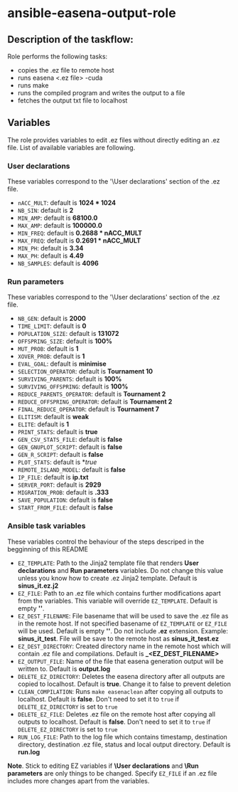 # ansible-easena-output-role
## Description of the taskflow:
Role performs the following tasks:
- copies the .ez file to remote host
- runs easena <.ez file> -cuda
- runs make
- runs the compiled program and writes the output to a file
- fetches the output txt file to localhost

## Variables
The role provides variables to edit .ez files without directly editing an .ez file. List of available variables are following.
### User declarations
These variables correspond to the '\User declarations' section of the .ez file. 
- `nACC_MULT`:  default is **1024 * 1024**
- `NB_SIN`: default is **2**
- `MIN_AMP`: default is **68100.0**
- `MAX_AMP`: default is **100000.0**
- `MIN_FREQ`: default is **0.2688 * nACC_MULT**
- `MAX_FREQ`: default is **0.2691 * nACC_MULT**
- `MIN_PH`: default is **3.34**
- `MAX_PH`: default is **4.49**
- `NB_SAMPLES`: default is **4096**

### Run parameters
These variables correspond to the '\User declarations' section of the .ez file.
- `NB_GEN`: default is **2000**
- `TIME_LIMIT`: default is **0**
- `POPULATION_SIZE`: default is **131072**
- `OFFSPRING_SIZE`: default is **100%**
- `MUT_PROB`: default is **1**
- `XOVER_PROB`: default is **1**
- `EVAL_GOAL`: default is **minimise**
- `SELECTION_OPERATOR`: default is **Tournament 10**
- `SURVIVING_PARENTS`: default is **100%**
- `SURVIVING_OFFSPRING`: default is **100%**
- `REDUCE_PARENTS_OPERATOR`: default is **Tournament 2**
- `REDUCE_OFFSPRING_OPERATOR`: default is **Tournament 2**
- `FINAL_REDUCE_OPERATOR`: default is **Tournament 7**
- `ELITISM`: default is **weak**
- `ELITE`: default is **1**
- `PRINT_STATS`: default is **true**
- `GEN_CSV_STATS_FILE`: default is **false**
- `GEN_GNUPLOT_SCRIPT`: default is **false**
- `GEN_R_SCRIPT`: default is **false**
- `PLOT_STATS`: default is **true*
- `REMOTE_ISLAND_MODEL`: default is **false**
- `IP_FILE`: default is **ip.txt**
- `SERVER_PORT`: default is **2929**
- `MIGRATION_PROB`: default is **.333**
- `SAVE_POPULATION`: default is **false**
- `START_FROM_FILE`: default is **false**

### Ansible task variables
These variables control the behaviour of the steps descriped in the begginning of this README

- `EZ_TEMPLATE`: Path to the Jinja2 template file that renders **User declarations** and **Run parameters** variables. Do not change this value unless you know how to create .ez Jinja2 template. Default is **sinus_it.ez.j2**
- `EZ_FILE`: Path to an .ez file which contains further modifications apart from the variables. This variable will override `EZ_TEMPLATE`. Default is empty **''**.
- `EZ_DEST_FILENAME`: File basename that will be used to save the .ez file as in the remote host. If not specified basename of `EZ_TEMPLATE` or `EZ_FILE` will be used. Default is empty **''**. Do not include **.ez** extension. Example: **sinus_it_test**. File will be save to the remote host as **sinus_it_test.ez**
- `EZ_DEST_DIRECTORY`: Created directory name in the remote host which will contain .ez file and compilations. Default is **<random uuid>_<EZ_DEST_FILENAME>**
- `EZ_OUTPUT_FILE`: Name of the file that easena generation output will be written to. Default is **output.log**
- `DELETE_EZ_DIRECTORY`: Deletes the easena directory after all outputs are copied to localhost. Default is **true**. Change it to false to prevent deletion
- `CLEAN_COMPILATION`: Runs `make easenaclean` after copying all outputs to localhost. Default is **false**. Don't need to set it to `true` if `DELETE_EZ_DIRECTORY` is set to `true`
- `DELETE_EZ_FILE`: Deletes .ez file on the remote host after copying all outputs to localhost. Default is **false**. Don't need to set it to `true` if `DELETE_EZ_DIRECTORY` is set to `true`
- `RUN_LOG_FILE`: Path to the log file which contains timestamp, destination directory, destination .ez file, status and local output directory. Default is **run.log**

**Note**. Stick to editing EZ variables if **\User declarations** and **\Run parameters** are only things to be changed. Specify `EZ_FILE` if an .ez file includes more changes apart from the variables.
